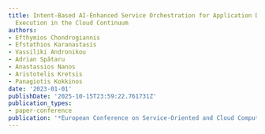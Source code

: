 ```yaml
---
title: Intent-Based AI-Enhanced Service Orchestration for Application Deployment and
  Execution in the Cloud Continuum
authors:
- Efthymios Chondrogiannis
- Efstathios Karanastasis
- Vassiliki Andronikou
- Adrian Spătaru
- Anastassios Nanos
- Aristotelis Kretsis
- Panagiotis Kokkinos
date: '2023-01-01'
publishDate: '2025-10-15T23:59:22.761731Z'
publication_types:
- paper-conference
publication: '*European Conference on Service-Oriented and Cloud Computing*'
---
```

